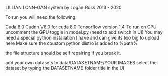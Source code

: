 LILLIAN LCNN-GAN system by Logan Ross 2013 - 2020

To run you will need the following:

Cuda 8.0
Cudnn V6.0 for cuda 8.0
Tensorflow version 1.4
To run on CPU uncomment the GPU toggle in model.py (need to add switch in UI)
You may need a special python installation I have and can give its too big to upload here
Make sure the coustom python distro is added to %path%

the file structure should be self repairing if you break it.

add your own datasets to data/DATASETNAME/YOUR IMAGES
select the dataset by typing the DATASETNAME folder title in the UI

